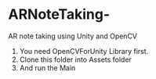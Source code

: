 # ARNoteTaking-
AR note taking using Unity and OpenCV 


1. You need OpenCVForUnity Library first.
2. Clone this folder into Assets folder
3. And run the Main 
